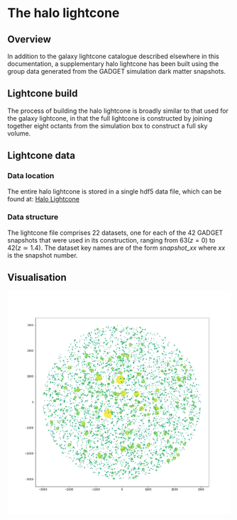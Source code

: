 


# The halo lightcone

## Overview
In addition to the galaxy lightcone catalogue described elsewhere in this documentation, a supplementary halo lightcone has been built using the group data generated from the GADGET simulation  dark matter snapshots.

## Lightcone build
The process of building the halo lightcone is broadly similar to that used for the galaxy lightcone, in that the full lightcone is constructed by joining together eight octants from the simulation box to construct a full sky volume. 

## Lightcone data
### Data location
The entire halo lightcone is stored in a single hdf5 data file, which can be found at:
[Halo Lightcone](Canonical%20Path%09/cosma6/data/dp004/dc-boot5/Lightcone/Halo_FullSky)

### Data structure
The lightcone file comprises 22 datasets, one for each of the 42 GADGET snapshots that were used in its construction, ranging from $63 (z=0)$ to $42 (z\simeq 1.4)$. The dataset key names are of the form *snapshot_xx*  where *xx* is the snapshot number.

## Visualisation
![enter image description here](https://raw.githubusercontent.com/rajbooth/Lightcone/master/images/Halo_lightcone.png)

<!--stackedit_data:
eyJoaXN0b3J5IjpbMTc4MTkwODY5OSwxOTI4NjUzMjMyXX0=
-->